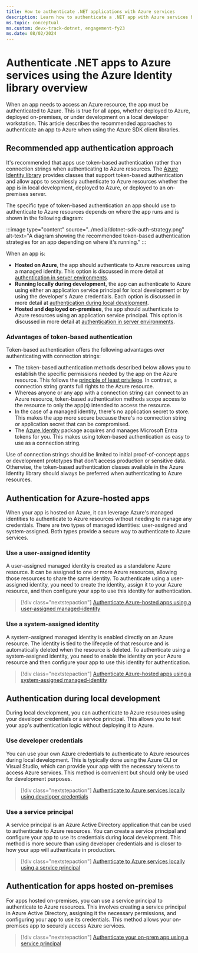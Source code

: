 ```yaml
---
title: How to authenticate .NET applications with Azure services
description: Learn how to authenticate a .NET app with Azure services by using classes in the Azure Identity library.
ms.topic: conceptual
ms.custom: devx-track-dotnet, engagement-fy23
ms.date: 08/02/2024
---
```


# Authenticate .NET apps to Azure services using the Azure Identity library overview

When an app needs to access an Azure resource, the app must be authenticated to Azure. This is true for all apps, whether deployed to Azure, deployed on-premises, or under development on a local developer workstation. This article describes the recommended approaches to authenticate an app to Azure when using the Azure SDK client libraries.

## Recommended app authentication approach

It's recommended that apps use token-based authentication rather than connection strings when authenticating to Azure resources. The [Azure Identity library](/dotnet/api/overview/azure/identity-readme?view=azure-dotnet&preserve-view=true) provides classes that support token-based authentication and allow apps to seamlessly authenticate to Azure resources whether the app is in local development, deployed to Azure, or deployed to an on-premises server.

The specific type of token-based authentication an app should use to authenticate to Azure resources depends on where the app runs and is shown in the following diagram:

:::image type="content" source="../media/dotnet-sdk-auth-strategy.png" alt-text="A diagram showing the recommended token-based authentication strategies for an app depending on where it's running." :::

When an app is:

- **Hosted on Azure**, the app should authenticate to Azure resources using a managed identity. This option is discussed in more detail at [authentication in server environments](#authentication-for-azure-hosted-apps).
- **Running locally during development**, the app can authenticate to Azure using either an application service principal for local development or by using the developer's Azure credentials. Each option is discussed in more detail at [authentication during local development](#authentication-during-local-development).
- **Hosted and deployed on-premises**, the app should authenticate to Azure resources using an application service principal. This option is discussed in more detail at [authentication in server environments](#authentication-for-apps-hosted-on-premises).

### Advantages of token-based authentication

Token-based authentication offers the following advantages over authenticating with connection strings:

- The token-based authentication methods described below allows you to establish the specific permissions needed by the app on the Azure resource. This follows the [principle of least privilege](https://en.wikipedia.org/wiki/Principle_of_least_privilege). In contrast, a connection string grants full rights to the Azure resource.
- Whereas anyone or any app with a connection string can connect to an Azure resource, token-based authentication methods scope access to the resource to only the app(s) intended to access the resource.  
- In the case of a managed identity, there's no application secret to store. This makes the app more secure because there's no connection string or application secret that can be compromised.
- The [Azure.Identity](https://www.nuget.org/packages/Azure.Identity) package acquires and manages Microsoft Entra tokens for you. This makes using token-based authentication as easy to use as a connection string.

Use of connection strings should be limited to initial proof-of-concept apps or development prototypes that don't access production or sensitive data. Otherwise, the token-based authentication classes available in the Azure Identity library should always be preferred when authenticating to Azure resources.

## Authentication for Azure-hosted apps

When your app is hosted on Azure, it can leverage Azure's managed identities to authenticate to Azure resources without needing to manage any credentials. There are two types of managed identities: user-assigned and system-assigned. Both types provide a secure way to authenticate to Azure services.

### Use a user-assigned identity

A user-assigned managed identity is created as a standalone Azure resource. It can be assigned to one or more Azure resources, allowing those resources to share the same identity. To authenticate using a user-assigned identity, you need to create the identity, assign it to your Azure resource, and then configure your app to use this identity for authentication.

> [!div class="nextstepaction"]
> [Authenticate Azure-hosted apps using a user-assigned managed-identity](user-assigned-managed-identity.md)

### Use a system-assigned identity

A system-assigned managed identity is enabled directly on an Azure resource. The identity is tied to the lifecycle of that resource and is automatically deleted when the resource is deleted. To authenticate using a system-assigned identity, you need to enable the identity on your Azure resource and then configure your app to use this identity for authentication.

> [!div class="nextstepaction"]
> [Authenticate Azure-hosted apps using a system-assigned managed-identity](system-assigned-managed-identity.md)

## Authentication during local development

During local development, you can authenticate to Azure resources using your developer credentials or a service principal. This allows you to test your app's authentication logic without deploying it to Azure.

### Use developer credentials

You can use your own Azure credentials to authenticate to Azure resources during local development. This is typically done using the Azure CLI or Visual Studio, which can provide your app with the necessary tokens to access Azure services. This method is convenient but should only be used for development purposes.

> [!div class="nextstepaction"]
> [Authenticate to Azure services locally using developer credentials](local-development-dev-accounts.md)

### Use a service principal

A service principal is an Azure Active Directory application that can be used to authenticate to Azure resources. You can create a service principal and configure your app to use its credentials during local development. This method is more secure than using developer credentials and is closer to how your app will authenticate in production.

> [!div class="nextstepaction"]
> [Authenticate to Azure services locally using a service principal](local-development-service-principal.md)

## Authentication for apps hosted on-premises

For apps hosted on-premises, you can use a service principal to authenticate to Azure resources. This involves creating a service principal in Azure Active Directory, assigning it the necessary permissions, and configuring your app to use its credentials. This method allows your on-premises app to securely access Azure services.

> [!div class="nextstepaction"]
> [Authenticate your on-prem app using a service principal](local-development-service-principal.md)